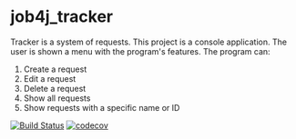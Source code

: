 # job4j_tracker

Tracker is a system of requests.
This project is a console application. The user is shown a menu with the program's features.
The program can:

1. Create a request
2. Edit a request 
3. Delete a request
4. Show all requests
5. Show requests with a specific name or ID

[![Build Status](https://travis-ci.com/magidin91/job4j_tracker.svg?branch=master)](https://travis-ci.com/magidin91/job4j_tracker)
[![codecov](https://codecov.io/gh/magidin91/job4j_tracker/branch/master/graph/badge.svg)](https://codecov.io/gh/magidin91/job4j_tracker)